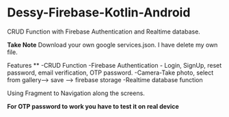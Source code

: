# Dessy-Firebase-Kotlin-Android
CRUD Function with Firebase Authentication and Realtime database. 


**Take Note**
Download your own google services.json. 
I have delete my own file.

Features ** 
-CRUD Function
-Firebase Authentication - Login, SignUp, reset password, email verification, OTP password.
-Camera-Take photo, select from gallery--> save --> firebase storage
-Realtime database function

Using Fragment to Navigation along the screens.

**For OTP password to work you have to test it on real device**
